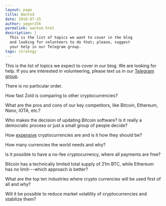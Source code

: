 ```yaml
---
layout: page
title: Wanted
date: 2018-07-25
author: yegor256
permalink: wanted.html
description: |
  This is the list of topics we want to cover in the blog
  and looking for volunteers to do that; please, suggest
  your help in our Telegram group.
tags: strategy
---
```


This is the list of topics we expect to cover in our blog.
We are looking for help.
If you are interested in volunteering, please text us in our
[Telegram group](https://t.me/zold_io).

<!--more-->

There is no particular order.

How fast Zold is comparing to other cryptocurrencies?

What are the pros and cons of our key competitors, like Bitcoin, Ethereum, Nano, IOTA, etc.?

Who makes the decision of updating Bitcoin software?
Is it really a democratic process or just a small group of people decide?

How [expensive](https://www.coindesk.com/400-million-year-researcher-argues-bitcoin-mining-worth-cost/)
cryptocurrencies are and is it how they should be?

How many currencies the world needs and why?

Is it possible to have a no-fee cryptocurrency, where all payments are free?

Bitcoin has a technically limited total supply of 21m BTC, while Ethereum has no limit---which approach is better?

What are the top ten industries where crypto currencies will be used first of all and why?

Will it be possible to reduce market volatility of cryptocurrencies and stabilize them?
